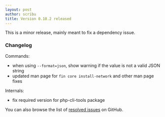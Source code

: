 ```yaml
---
layout: post
author: scribu
title: Version 0.10.2 released
---
```

This is a minor release, mainly meant to fix a dependency issue.

### Changelog

Commands:

* when using `--format=json`, show warning if the value is not a valid JSON string
* updated man page for `fin core install-network` and other man page fixes

Internals:

* fix required version for php-cli-tools package

You can also browse the list of [resolved issues](https://github.com/fin-cli/fin-cli/issues?milestone=12&state=closed) on GitHub.
